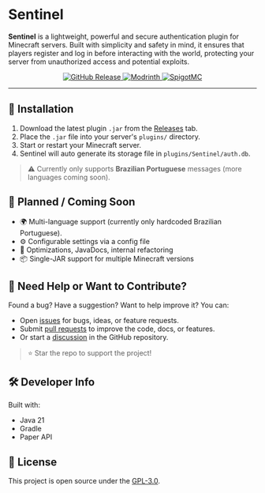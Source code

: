 # Sentinel

**Sentinel** is a lightweight, powerful and secure authentication plugin for Minecraft servers. Built with simplicity and safety in mind, it ensures that players register and log in before interacting with the world, protecting your server from unauthorized access and potential exploits.

<p align="center">
  <a href="https://github.com/KaianGuedes/Sentinel/releases">
    <img src="https://img.shields.io/github/v/release/KaianGuedes/Sentinel?color=4183c4&label=Release&logo=github&style=flat-square" alt="GitHub Release">
  </a>
  <a href="https://modrinth.com/plugin/sentinel-auth">
    <img src="https://img.shields.io/badge/Modrinth-Download-1bd96a?style=flat-square&logo=modrinth&logoColor=white" alt="Modrinth">
  </a>
  <a href="https://www.spigotmc.org/resources/sentinel.125984/">
    <img src="https://img.shields.io/badge/Spigot-Download-orange?style=flat-square&logo=spigotmc&logoColor=white" alt="SpigotMC">
  </a>
</p>

---

## 🔧 Installation
1. Download the latest plugin `.jar` from the [Releases](https://github.com/KaianGuedes/Sentinel/releases) tab.
2. Place the `.jar` file into your server's `plugins/` directory.
3. Start or restart your Minecraft server.
4. Sentinel will auto generate its storage file in `plugins/Sentinel/auth.db`.

> ⚠️ Currently only supports **Brazilian Portuguese** messages (more languages coming soon).

## 🤝 Planned  / Coming Soon
- 🌍 Multi-language support (currently only hardcoded Brazilian Portuguese).
- ⚙️ Configurable settings via a config file
- 🧹 Optimizations, JavaDocs, internal refactoring
- 📦 Single-JAR support for multiple Minecraft versions

## 📢 Need Help or Want to Contribute?
Found a bug? Have a suggestion? Want to help improve it?
You can:
- Open [issues](https://github.com/KaianGuedes/Sentinel/issues) for bugs, ideas, or feature requests.
- Submit [pull requests](https://github.com/KaianGuedes/Sentinel/pulls) to improve the code, docs, or features.
- Or start a [discussion](https://github.com/KaianGuedes/Sentinel/discussions) in the GitHub repository.

> ⭐ Star the repo to support the project!

## 🛠️ Developer Info
Built with:
- Java 21
- Gradle
- Paper API

## 📃 License
This project is open source under the [GPL-3.0](LICENSE).

